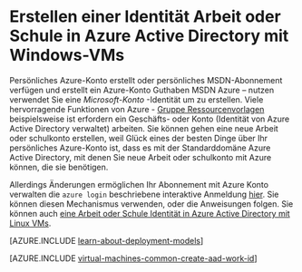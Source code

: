 <properties
   pageTitle="Erstellen Sie eine Arbeits- oder Schulcomputer Identität in AAD | Microsoft Azure"
   description="Informationen Sie zum Erstellen einer Identität Arbeits- oder Schulcomputer in Azure Active Directory mit der virtuellen Windows-Maschinen."
   services="virtual-machines-windows"
   documentationCenter=""
   authors="squillace"
   manager="timlt"
   editor=""
   tags="azure-service-management,azure-resource-manager"/>

<tags
   ms.service="virtual-machines-windows"
   ms.devlang="na"
   ms.topic="article"
   ms.tgt_pltfrm="vm-windows"
   ms.workload="infrastructure"
   ms.date="08/23/2016"
   ms.author="rasquill"/>

# <a name="creating-a-work-or-school-identity-in-azure-active-directory-to-use-with-windows-vms"></a>Erstellen einer Identität Arbeit oder Schule in Azure Active Directory mit Windows-VMs

Persönliches Azure-Konto erstellt oder persönliches MSDN-Abonnement verfügen und erstellt ein Azure-Konto Guthaben MSDN Azure – nutzen verwendet Sie eine *Microsoft-Konto* -Identität um zu erstellen. Viele hervorragende Funktionen von Azure - [Gruppe Ressourcenvorlagen](../azure-resource-manager/resource-group-overview.md) beispielsweise ist erfordern ein Geschäfts- oder Konto (Identität von Azure Active Directory verwaltet) arbeiten. Sie können gehen eine neue Arbeit oder schulkonto erstellen, weil Glück eines der besten Dinge über Ihr persönliches Azure-Konto ist, dass es mit der Standarddomäne Azure Active Directory, mit denen Sie neue Arbeit oder schulkonto mit Azure können, die sie benötigen.

Allerdings Änderungen ermöglichen Ihr Abonnement mit Azure Konto verwalten die `azure login` beschriebene interaktive Anmeldung [hier](../xplat-cli-connect.md). Sie können diesen Mechanismus verwenden, oder die Anweisungen folgen. Sie können auch [eine Arbeit oder Schule Identität in Azure Active Directory mit Linux VMs](virtual-machines-linux-create-aad-work-id.md).

[AZURE.INCLUDE [learn-about-deployment-models](../../includes/learn-about-deployment-models-both-include.md)]

[AZURE.INCLUDE [virtual-machines-common-create-aad-work-id](../../includes/virtual-machines-common-create-aad-work-id.md)]
